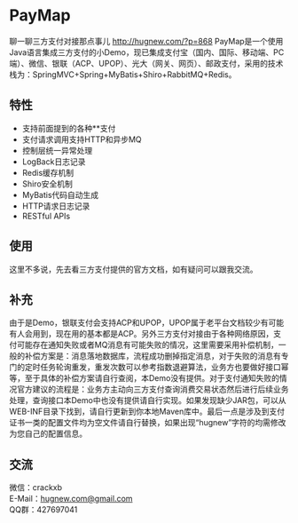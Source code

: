 # PayMap
聊一聊三方支付对接那点事儿  http://hugnew.com/?p=868
PayMap是一个使用Java语言集成三方支付的小Demo，现已集成支付宝（国内、国际、移动端、PC端）、微信、银联（ACP、UPOP）、光大（网关、网页）、邮政支付，采用的技术栈为：SpringMVC+Spring+MyBatis+Shiro+RabbitMQ+Redis。
## 特性
* 支持前面提到的各种**支付
* 支付请求调用支持HTTP和异步MQ
* 控制层统一异常处理
* LogBack日志记录
* Redis缓存机制
* Shiro安全机制
* MyBatis代码自动生成
* HTTP请求日志记录
* RESTful APIs    

## 使用
这里不多说，先去看三方支付提供的官方文档，如有疑问可以跟我交流。

## 补充
由于是Demo，银联支付会支持ACP和UPOP，UPOP属于老平台文档较少有可能有人会用到，现在用的基本都是ACP。另外三方支付对接由于各种网络原因，支付可能存在通知失败或者MQ消息有可能失败的情况，这里需要采用补偿机制，一般的补偿方案是：消息落地数据库，流程成功删掉指定消息，对于失败的消息有专门的定时任务轮询重发，重发次数可以参考指数退避算法，业务方也要做好接口幂等，至于具体的补偿方案请自行查阅，本Demo没有提供。对于支付通知失败的情况官方建议的流程是：业务方主动向三方支付查询消费交易状态然后进行后续业务处理，查询接口本Demo中也没有提供请自行实现。如果发现缺少JAR包，可以从WEB-INF目录下找到，请自行更新到你本地Maven库中。最后一点是涉及到支付证书一类的配置文件均为空文件请自行替换，如果出现“hugnew”字符的均需修改为您自己的配置信息。

## 交流
微信：crackxb  
E-Mail：hugnew.com@gmail.com  
QQ群：427697041  
